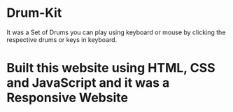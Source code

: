 # <h1><strong>Drum-Kit</strong></h1>
It was a Set of Drums you can play using keyboard or mouse by clicking the respective drums or keys in keyboard.


<h1> Built this website using HTML, CSS and JavaScript and it was a Responsive Website</h1>
